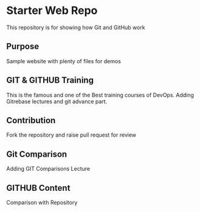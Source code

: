 # Starter Web Repo

This repository is for showing how Git and GitHub work

## Purpose

Sample website with plenty of files for demos

## GIT & GITHUB Training
This is the famous and one of the Best training courses of DevOps.
Adding Gitrebase lectures and git advance part.

## Contribution
Fork the repository and raise pull request for review

## Git Comparison

Adding GIT Comparisons Lecture

## GITHUB Content

Comparison with Repository